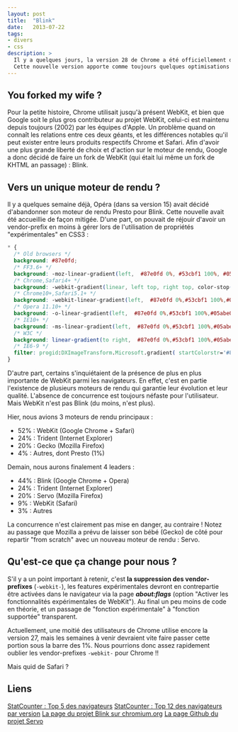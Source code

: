 ```yaml
---
layout: post
title:  "Blink"
date:   2013-07-22
tags:
- divers
- css
description: >
  Il y a quelques jours, la version 28 de Chrome a été officiellement déployée sur Windows et Mac (seuls les utilisateurs de Linux y avait accès auparavant).
  Cette nouvelle version apporte comme toujours quelques optimisations et nouveautés (comme les Rich Notifications) mais le point important qui nous concerne, c'est l'introduction de Blink, le nouveau moteur de rendu de Chrome.
---
```


## You forked my wife ?

Pour la petite histoire, Chrome utilisait jusqu'à présent WebKit, et bien que Google soit le plus gros contributeur au projet WebKit, celui-ci est maintenu depuis toujours (2002) par les équipes d'Apple. Un problème quand on connaît les relations entre ces deux géants, et les différences notables qu'il peut exister entre leurs produits respectifs Chrome et Safari.
Afin d'avoir une plus grande liberté de choix et d'action sur le moteur de rendu, Google a donc décidé de faire un fork de WebKit (qui était lui même un fork de KHTML an passage) : Blink.

## Vers un unique moteur de rendu ?

Il y a quelques semaine déjà, Opéra (dans sa version 15) avait décidé d'abandonner son moteur de rendu Presto pour Blink. Cette nouvelle avait été accueillie de façon mitigée.
D'une part, on pouvait de réjouir d'avoir un vendor-prefix en moins à gérer lors de l'utilisation de propriétés "expérimentales" en CSS3 :

```css
* {
  /* Old browsers */
  background: #87e0fd;
  /* FF3.6+ */
  background: -moz-linear-gradient(left,  #87e0fd 0%, #53cbf1 100%, #05abe0 100%);
  /* Chrome,Safari4+ */
  background: -webkit-gradient(linear, left top, right top, color-stop(0%,#87e0fd), color-stop(100%,#53cbf1), color-stop(100%,#05abe0));
  /* Chrome10+,Safari5.1+ */
  background: -webkit-linear-gradient(left,  #87e0fd 0%,#53cbf1 100%,#05abe0 100%);
  /* Opera 11.10+ */
  background: -o-linear-gradient(left,  #87e0fd 0%,#53cbf1 100%,#05abe0 100%);
  /* IE10+ */
  background: -ms-linear-gradient(left,  #87e0fd 0%,#53cbf1 100%,#05abe0 100%);
  /* W3C */
  background: linear-gradient(to right,  #87e0fd 0%,#53cbf1 100%,#05abe0 100%);
  /* IE6-9 */
  filter: progid:DXImageTransform.Microsoft.gradient( startColorstr='#87e0fd', endColorstr='#05abe0',GradientType=1 );
}
```

D'autre part, certains s'inquiétaient de la présence de plus en plus importante de WebKit parmi les navigateurs. En effet, c'est en partie l'existence de plusieurs moteurs de rendu qui garantie leur évolution et leur qualité. L'absence de concurrence est toujours néfaste pour l'utilisateur.
Mais WebKit n'est pas Blink (du moins, n'est plus).

Hier, nous avions 3 moteurs de rendu principaux :

* 52% : WebKit (Google Chrome + Safari)
* 24% : Trident (Internet Explorer)
* 20% : Gecko (Mozilla Firefox)
* 4% : Autres, dont Presto (1%)

Demain, nous aurons finalement 4 leaders :

* 44% : Blink (Google Chrome + Opera)
* 24% : Trident (Internet Explorer)
* 20% : Servo (Mozilla Firefox)
* 9% : WebKit (Safari)
* 3% : Autres


La concurrence n'est clairement pas mise en danger, au contraire ! Notez au passage que Mozilla a prévu de laisser son bébé (Gecko) de côté pour repartir "from scratch" avec un nouveau moteur de rendu : Servo.

## Qu'est-ce que ça change pour nous ?

S'il y a un point important à retenir, c'est **la suppression des vendor-prefixes** (`-webkit-`), les features expérimentales devront en contrepartie être activées dans le navigateur via la page ***about:flags*** (option "Activer les fonctionnalités expérimentales de WebKit").
Au final un peu moins de code en théorie, et un passage de "fonction expérimentale" à "fonction supportée" transparent.

Actuellement, une moitié des utilisateurs de Chrome utilise encore la version 27, mais les semaines à venir devraient vite faire passer cette portion sous la barre des 1%. Nous pourrions donc assez rapidement oublier les vendor-prefixes `-webkit-` pour Chrome !!

Mais quid de Safari ?

## Liens
[StatCounter : Top  5 des navigateurs](https://gs.statcounter.com/#browser-ww-monthly-201307-201307-bar)
[StatCounter : Top 12 des navigateurs par version](https://gs.statcounter.com/#browser_version-ww-monthly-201307-201307-bar)
[La page du projet Blink sur chromium.org](https://www.chromium.org/blink)
[La page Github du projet Servo](https://github.com/mozilla/servo)
